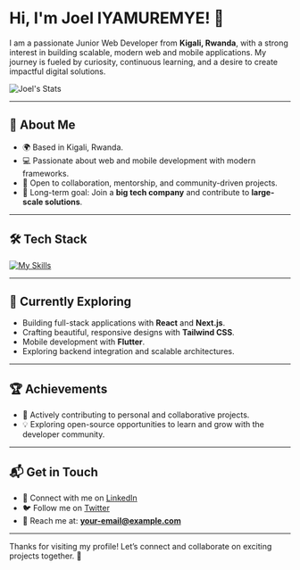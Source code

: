 # Hi, I'm Joel IYAMUREMYE! 👋  

I am a passionate Junior Web Developer from **Kigali, Rwanda**, with a strong interest in building scalable, modern web and mobile applications. My journey is fueled by curiosity, continuous learning, and a desire to create impactful digital solutions.  

![Joel's Stats](https://github-readme-stats.vercel.app/api?username=joeliyamuremye&theme=vue-dark&show_icons=true&hide_border=true&count_private=true)

---

## 🚀 About Me

- 🌍 Based in Kigali, Rwanda.  
- 💻 Passionate about web and mobile development with modern frameworks.  
- 🤝 Open to collaboration, mentorship, and community-driven projects.  
- 🎯 Long-term goal: Join a **big tech company** and contribute to **large-scale solutions**.  

---

## 🛠️ Tech Stack

[![My Skills](https://skillicons.dev/icons?i=js,react,next,tailwind,flutter,java)](https://skillicons.dev)  

---

## 🌱 Currently Exploring

- Building full-stack applications with **React** and **Next.js**.  
- Crafting beautiful, responsive designs with **Tailwind CSS**.  
- Mobile development with **Flutter**.  
- Exploring backend integration and scalable architectures.  

---

## 🏆 Achievements

- 🚀 Actively contributing to personal and collaborative projects.  
- 💡 Exploring open-source opportunities to learn and grow with the developer community.  

---

## 📬 Get in Touch

- 💼 Connect with me on [LinkedIn](https://www.linkedin.com/)  
- 🐦 Follow me on [Twitter](https://twitter.com/)  
- 📧 Reach me at: **your-email@example.com**  

---

Thanks for visiting my profile! Let’s connect and collaborate on exciting projects together. 🚀
